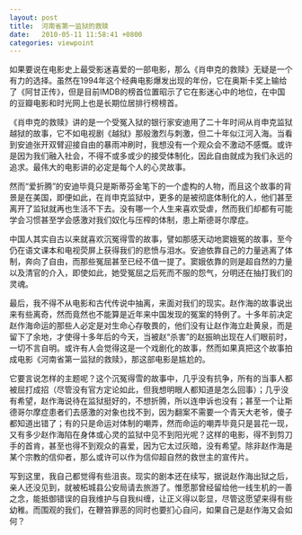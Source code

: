 ```yaml
---
layout: post
title:  河南省第一监狱的救赎
date:   2010-05-11 11:58:41 +0800
categories: viewpoint
---
```

如果要说在电影史上最受影迷喜爱的一部电影，那么《肖申克的救赎》无疑是一个有力的选择。虽然在1994年这个经典电影爆发出现的年份，它在奥斯卡奖上输给了《阿甘正传》，但是目前IMDB的榜首位置昭示了它在影迷心中的地位，在中国的豆瓣电影和时光网上也是长期位居排行榜榜首。

《肖申克的救赎》讲的是一个受冤入狱的银行家安迪用了二十年时间从肖申克监狱越狱的故事，它不如电视剧《越狱》那般激烈与刺激，但二十年似江河入海。当看到安迪张开双臂迎接自由的暴雨冲刷时，我想没有一个观众会不激动不感慨。或许是因为我们融入社会，不得不或多或少的接受体制化，因此自由就成为我们永远的追求。最伟大的电影讲的必定是每个人的心灵故事。

然而“爱折腾”的安迪毕竟只是斯蒂芬金笔下的一个虚构的人物，而且这个故事的背景是在美国，即便如此，在肖申克监狱中，更多的是被彻底体制化的人，他们甚至离开了监狱就再也生活不下去。没有哪一个人生来喜欢受虐，然而我们却都有可能学会习惯甚至学会感激对我们奴化与压榨的体制，患上斯德哥尔摩症。

中国人其实自古以来就喜欢沉冤得雪的故事，譬如那感天动地窦娥冤的故事，至今仍在语文课本和电视荧屏上获得我们的悲愤与泪水。安迪依靠自己的力量逃离了体制，奔向了自由，而那些冤屈甚至已经不值一提了。窦娥依靠的则是超自然的力量以及清官的介入，即使如此，她受冤屈之后死而不服的怨气，分明还在抽打我们的灵魂。

最后，我不得不从电影和古代传说中抽离，来面对我们的现实。赵作海的故事说出来有些离奇，然而竟然也不能算是近年来中国发现的冤案的特例了。十多年前决定赵作海命运的那些人必定是对生命心存敬畏的，他们没有让赵作海立赴黄泉，而是留下了余地，才使得十多年后的今天，当被赵“杀害”的赵振晌出现在人们眼前时，一切不言自明。或许有人会觉得这是一个戏剧化的故事，然而如果真把这个故事拍成电影《河南省第一监狱的救赎》，那这部电影是尴尬的。

它要言说怎样的主题呢？这个沉冤得雪的故事中，几乎没有抗争，所有的当事人都被屈打成招（尽管没有官方定论如此，但我想明眼人都知道是怎么回事）；几乎没有希望，赵作海说待在监狱挺好的，不想折腾，所以连申诉也没有；甚至一个让斯德哥尔摩症患者们去感激的对象也找不到，因为翻案不需要一个青天大老爷，傻子都知道出错了；有的只是命运对体制的嘲弄，然而命运的嘲弄毕竟只是昙花一现，又有多少赵作海陷在身体或心灵的监狱中见不到阳光呢？这样的电影，得不到剪刀手的首肯，甚至也得不到观众的喜爱，因为它太过灰暗，没有希望。除非赵作海是某个宗教的信仰者，那么或许可以作为信仰超自然的救世主的宣传片。

写到这里，我自己都觉得有些沮丧。现实的剧本还在续写，据说赵作海出狱之后，亲人还没见到，就被柘城县公安局请去旅游了。惟愿那曾经留给他一线生机的一善之念，能抵御错误的自我维护与自我纠缠，让正义得以彰显，尽管这愿望来得有些幼稚。而围观的我们，在鞭笞罪恶的同时也要扪心自问，如果自己是赵作海又会如何？
